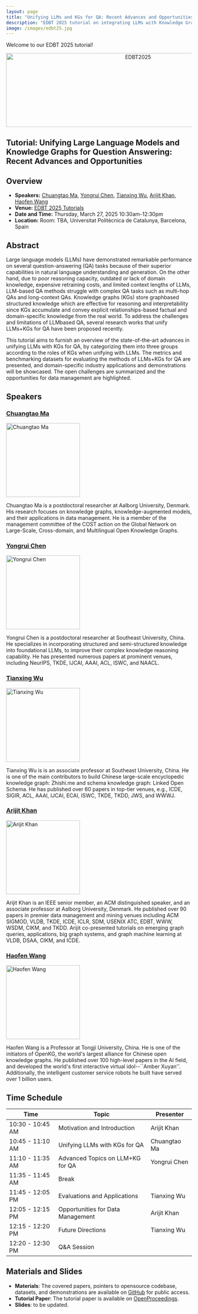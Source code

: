 ```yaml
---
layout: page
title: "Unifying LLMs and KGs for QA: Recent Advances and Opportunities"
description: "EDBT 2025 tutorial on integrating LLMs with Knowledge Graphs for QA."
image: /images/edbt25.jpg 
---
```


Welcome to our EDBT 2025 tutorial!
<p align="center">
    <img src="/images/edbt25.jpg" alt="EDBT2025" width="700" height="200">
</p>

## Tutorial: Unifying Large Language Models and Knowledge Graphs for Question Answering: Recent Advances and Opportunities

## Overview

- **Speakers:** [Chuangtao Ma](https://machuangtao.github.io/), [Yongrui Chen](https://bahuia.github.io), [Tianxing Wu](https://tianxing-wu.github.io), [Arijit Khan](https://homes.cs.aau.dk/~Arijit), [Haofen Wang](https://tongji-kgllm.github.io/people/wang-haofen) 
- **Venue:** [EDBT 2025 Tutorials](https://edbticdt2025.upc.edu/?contents=accepted-papers-tutorials.html)
- **Date and Time:** Thursday, March 27, 2025 10:30am-12:30pm
- **Location:** Room: TBA, Universitat Politècnica de Catalunya, Barcelona, Spain 

## Abstract

Large language models (LLMs) have demonstrated remarkable performance on several question-answering (QA) tasks because of their superior capabilities in natural language understanding and generation. On the other hand, due to poor reasoning capacity, outdated or lack of domain knowledge, expensive retraining costs, and limited context lengths of LLMs, LLM-based QA methods struggle with complex QA tasks such as multi-hop QAs and long-context QAs. Knowledge graphs (KGs) store graphbased structured knowledge which are effective for reasoning and interpretability since KGs accumulate and convey explicit relationships-based factual and domain-specific knowledge from the real world. To address the challenges and limitations of LLMbased QA, several research works that unify LLMs+KGs for QA have been proposed recently.

This tutorial aims to furnish an overview of the state-of-the-art advances in unifying LLMs with KGs for QA, by categorizing them into three groups according to the roles of KGs when unifying with LLMs. The metrics and benchmarking datasets for evaluating the methods of LLMs+KGs for QA are presented, and domain-specific industry applications and demonstrations will be showcased. The open challenges are summarized and the opportunities for data management are highlighted.

## Speakers

### [Chuangtao Ma](https://machuangtao.github.io)

<img src="/images/CTMA.jpg" alt="Chuangtao Ma" width="200" height="200">

Chuangtao Ma is a postdoctoral researcher at Aalborg University, Denmark. His research focuses on knowledge graphs, knowledge-augmented models, and their applications in data management. He is a member of the management committee of the COST action on the Global Network on Large-Scale, Cross-domain, and Multilingual Open Knowledge Graphs.  



### [Yongrui Chen](https://bahuia.github.io) 

<img src="/images/YRC.jpg" alt="Yongrui Chen" width="200" height="200">

Yongrui Chen is a postdoctoral researcher at Southeast University, China. He specializes in incorporating structured and semi-structured knowledge into foundational LLMs, to improve their complex knowledge reasoning capability. He has presented numerous papers at prominent venues, including NeurIPS, TKDE, IJCAI, AAAI, ACL, ISWC, and NAACL. 


### [Tianxing Wu](https://tianxing-wu.github.io)

<img src="/images/TXW.png" alt="Tianxing Wu" width="200" height="200">

Tianxing Wu is is an associate professor at Southeast University, China. He is one of the main contributors to build Chinese large-scale encyclopedic knowledge graph: Zhishi.me and schema knowledge graph: Linked Open Schema. He has published over 60 papers in top-tier venues, e.g., ICDE, SIGIR, ACL, AAAI, IJCAI, ECAI, ISWC, TKDE, TKDD, JWS, and WWWJ. 


### [Arijit Khan](https://homes.cs.aau.dk/~Arijit)

<img src="/images/AK.png" alt="Arijit Khan" width="200" height="200">

Arijit Khan is an IEEE senior member, an ACM distinguished speaker, and an associate professor at Aalborg University, Denmark. He published over 90 papers in premier data management and mining venues including ACM SIGMOD, VLDB, TKDE, ICDE, ICLR, SDM, USENIX ATC, EDBT, WWW, WSDM, CIKM, and TKDD. Arijit co-presented tutorials on emerging graph queries, applications, big graph systems, and graph machine learning at VLDB, DSAA, CIKM, and ICDE. 


### [Haofen Wang](https://tongji-kgllm.github.io/people/wang-haofen)

<img src="/images/HFW.jpg" alt="Haofen Wang" width="200" height="200">

Haofen Wang is a Professor at Tongji University, China. He is one of the initiators of OpenKG, the world's largest alliance for Chinese open knowledge graphs. He published over 100 high-level papers in the AI field, and developed the world's first interactive virtual idol--``Amber Xuyan''. Additionally, the intelligent customer service robots he built have served over 1 billion users. 


## Time Schedule


| Time | Topic | Presenter |
|------|-------|-----------|
| 10:30 - 10:45 AM | Motivation and Introduction | Arijit Khan |
| 10:45 - 11:10 AM | Unifying LLMs with KGs for QA | Chuangtao Ma |
| 11:10 - 11:35 AM | Advanced Topics on LLM+KG for QA | Yongrui Chen |
| 11:35 - 11:45 AM | Break | |
| 11:45 - 12:05 PM | Evaluations and Applications | Tianxing Wu |
| 12:05 - 12:15 PM | Opportunities for Data Management | Arijit Khan |
| 12:15 - 12:20 PM | Future Directions | Tianxing Wu |
| 12:20 - 12:30 PM | Q&A Session | |


## Materials and Slides
- **Materials**: The covered papers, pointers to opensource codebase, datasets, and demonstrations are available on [GitHub](https://github.com/machuangtao/LLM-KG4QA) for public access.
- **Tutorial Paper**: The tutorial paper is available on [OpenProceedings](https://openproceedings.org/2025/conf/edbt/paper-T4.pdf).
- **Slides**: to be updated.